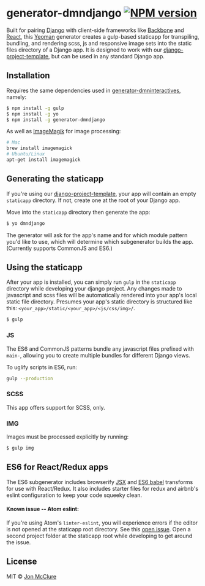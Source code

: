# generator-dmndjango [![NPM version][npm-image]][npm-url]

Built for pairing [Django](https://www.djangoproject.com/) with client-side frameworks like [Backbone](http://backbonejs.org/) and [React](https://facebook.github.io/react/), this [Yeoman](http://yeoman.io/) generator creates a gulp-based staticapp for transpiling, bundling, and rendering scss, js and responsive image sets into the static files directory of a Django app. It is designed to work with our [django-project-template](https://github.com/DallasMorningNews/django-project-template), but can be used in any standard Django app.

## Installation

Requires the same dependencies used in [generator-dmninteractives](https://github.com/DallasMorningNews/generator-dmninteractives/wiki/Setting-up-your-computer#dependencies), namely:

```bash
$ npm install -g gulp
$ npm install -g yo
$ npm install -g generator-dmndjango
```

As well as [ImageMagik](http://www.imagemagick.org/script/index.php) for image processing:

```bash
# Mac
brew install imagemagick
# Ubuntu/Linux
apt-get install imagemagick
```


## Generating the staticapp

If you're using our [django-project-template](https://github.com/DallasMorningNews/django-project-template#using-the-app-template), your app will contain an empty `staticapp` directory. If not, create one at the root of your Django app.

Move into the `staticapp` directory then generate the app:

```bash
$ yo dmndjango
```

The generator will ask for the app's name and for which module pattern you'd like to use, which will determine which subgenerator builds the app. (Currently supports CommonJS and ES6.)

## Using the staticapp

After your app is installed, you can simply run `gulp` in the `staticapp` directory while developing your django project. Any changes made to javascript and scss files will be automatically rendered into your app's local static file directory. Presumes your app's static directory is structured like this: `<your_app>/static/<your_app>/<js/css/img>/`.

```bash
$ gulp
```

### JS

The ES6 and CommonJS patterns bundle any javascript files prefixed with `main-`, allowing you to create multiple bundles for different Django views.

To uglify scripts in ES6, run:

```bash
gulp --production
```

### SCSS

This app offers support for SCSS, only.

### IMG

Images must be processed explicitly by running:

```bash
$ gulp img
```

## ES6 for React/Redux apps

The ES6 subgenerator includes browserify [JSX](http://buildwithreact.com/tutorial/jsx) and [ES6 babel](https://babeljs.io/docs/learn-es2015/) transforms for use with React/Redux. It also includes starter files for redux and airbnb's eslint configuration to keep your code squeeky clean.

#### Known issue -- Atom eslint:

If you're using Atom's `linter-eslint`, you will experience errors if the editor is not opened at the staticapp root directory. See this [open issue](https://github.com/AtomLinter/linter-eslint/issues/422). Open a second project folder at the staticapp root while developing to get around the issue.


## License

MIT © [Jon McClure]()


[npm-image]: https://badge.fury.io/js/generator-dmndjango.svg
[npm-url]: https://npmjs.org/package/generator-dmndjango
